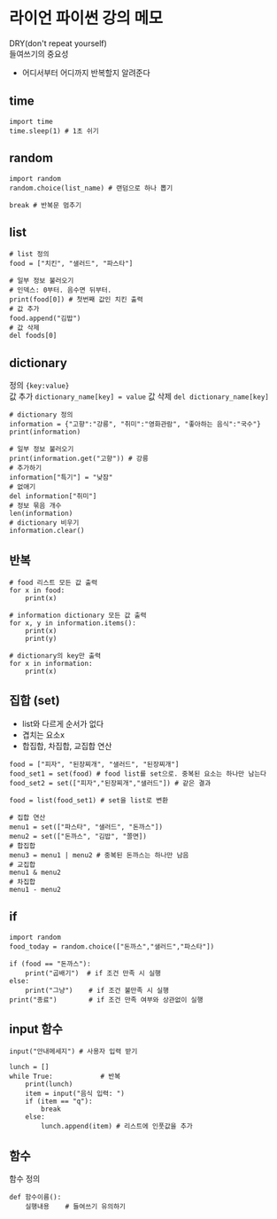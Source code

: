 # 라이언 파이썬 강의 메모 

DRY(don't repeat yourself)  
들여쓰기의 중요성  
- 어디서부터 어디까지 반복할지 알려준다  

## time
```
import time
time.sleep(1) # 1초 쉬기
```
## random
```
import random
random.choice(list_name) # 랜덤으로 하나 뽑기 
```

`break # 반복문 멈추기`


## list
```
# list 정의
food = ["치킨", "샐러드", "파스타"] 

# 일부 정보 불러오기 
# 인덱스: 0부터. 음수면 뒤부터. 
print(food[0]) # 첫번째 값인 치킨 출력
# 값 추가
food.append("김밥")
# 값 삭제
del foods[0]
```


## dictionary  
정의 `{key:value}`  
값 추가 `dictionary_name[key] = value`
값 삭제 `del dictionary_name[key]`  

```
# dictionary 정의
information = {"고향":"강릉", "취미":"영화관람", "좋아하는 음식":"국수"}
print(information)

# 일부 정보 불러오기 
print(information.get("고향")) # 강릉
# 추가하기 
information["특기"] = "낮잠"
# 없애기
del information["취미"]
# 정보 묶음 개수
len(information)
# dictionary 비우기 
information.clear()
```
## 반복  
```
# food 리스트 모든 값 출력 
for x in food:
    print(x)

# information dictionary 모든 값 출력 
for x, y in information.items():
    print(x)
    print(y)

# dictionary의 key만 출력 
for x in information:
    print(x)
```  

## 집합 (set)  
- list와 다르게 순서가 없다  
- 겹치는 요소x 
- 합집합, 차집합, 교집합 연산   

```
food = ["피자", "된장찌개", "샐러드", "된장찌개"]
food_set1 = set(food) # food list를 set으로. 중복된 요소는 하나만 남는다  
food_set2 = set(["피자","된장찌개","샐러드"]) # 같은 결과

food = list(food_set1) # set을 list로 변환 
```  

```
# 집합 연산
menu1 = set(["파스타", "샐러드", "돈까스"])
menu2 = set(["돈까스", "김밥", "쫄면])
# 합집합
menu3 = menu1 | menu2 # 중복된 돈까스는 하나만 남음
# 교집합  
menu1 & menu2
# 차집합
menu1 - menu2 
```

## if  
```
import random
food_today = random.choice(["돈까스","샐러드","파스타"])

if (food == "돈까스"):
    print("곱배기")  # if 조건 만족 시 실행
else:
    print("그냥")    # if 조건 불만족 시 실행 
print("종료")        # if 조건 만족 여부와 상관없이 실행
```

## input 함수
`input("안내메세지") # 사용자 입력 받기`  
```
lunch = []
while True:            # 반복 
    print(lunch)
    item = input("음식 입력: ")
    if (item == "q"):
        break
    else: 
        lunch.append(item) # 리스트에 인풋값을 추가 
```

## 함수  
함수 정의
```
def 함수이름():
    실행내용    # 들여쓰기 유의하기 
```
